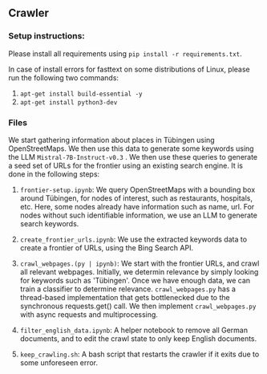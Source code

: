## Crawler 


### Setup instructions:
Please install all requirements using `pip install -r requirements.txt`.

In case of install errors for fasttext on some distributions of Linux, please run the following two commands:

1. `apt-get install build-essential -y` 
2. `apt-get install python3-dev`

### Files
We start gathering information about places in Tübingen using OpenStreetMaps. We then use this data to generate some keywords using the LLM `Mistral-7B-Instruct-v0.3` . We then use these queries to generate a seed set of URLs for the frontier using an existing search engine. It is done in the following steps:

1. `frontier-setup.ipynb`: We query OpenStreetMaps with a bounding box around Tübingen, for nodes of interest, such as restaurants, hospitals, etc. Here, some nodes already have information such as name, url. For nodes without such identifiable information, we use an LLM to generate search keywords. 

2. `create_frontier_urls.ipynb`: We use the extracted keywords data to create a frontier of URLs, using the Bing Search API.

3. `crawl_webpages.(py | ipynb)`: We start with the frontier URLs, and crawl all relevant webpages. Initially, we determin relevance by simply looking for keywords such as 'Tübingen'. Once we have enough data, we can train a classifier to determine relevance. `crawl_webpages.py` has a thread-based implementation that gets bottlenecked due to the synchronous requests.get() call. We then implement `crawl_webpages.py` with async requests and multiprocessing.

4. `filter_english_data.ipynb`: A helper notebook to remove all German documents, and to edit the crawl state to only keep English documents.

5. `keep_crawling.sh`: A bash script that restarts the crawler if it exits due to some unforeseen error.

